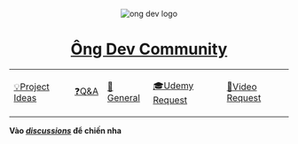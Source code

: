 <div align="center">

![ong dev logo](https://user-images.githubusercontent.com/40050527/121488840-a9f13c00-c9fd-11eb-9faa-433d9dc7424c.png)

<a href="https://github.com/OngDev/community/discussions">
<h1>Ông Dev Community</h1>
</a>

<table>
    <tr>
        <td>
        <a href="https://github.com/OngDev/community/discussions/categories/project-ideas"><p>💡Project Ideas</p></a>
        </td>
        <td>
        <a href="https://github.com/OngDev/community/discussions/categories/q-a"><p>❓Q&A</p></a>
        </td>
        <td>
        <a href="https://github.com/OngDev/community/discussions/categories/general"><p> 💬General</p></a>
        </td>
        <td>
        <a href="https://github.com/OngDev/community/discussions/categories/udemy-request"><p>🎓Udemy Request</p></a>
        </td>
        <td>
        <a href="https://github.com/OngDev/community/discussions/categories/video-request"><p>🎥Video Request</p></a>
        </td>
    </tr>
</table>
</div>

**Vào _[discussions](https://github.com/OngDev/community/discussions)_ để chiến nha**
